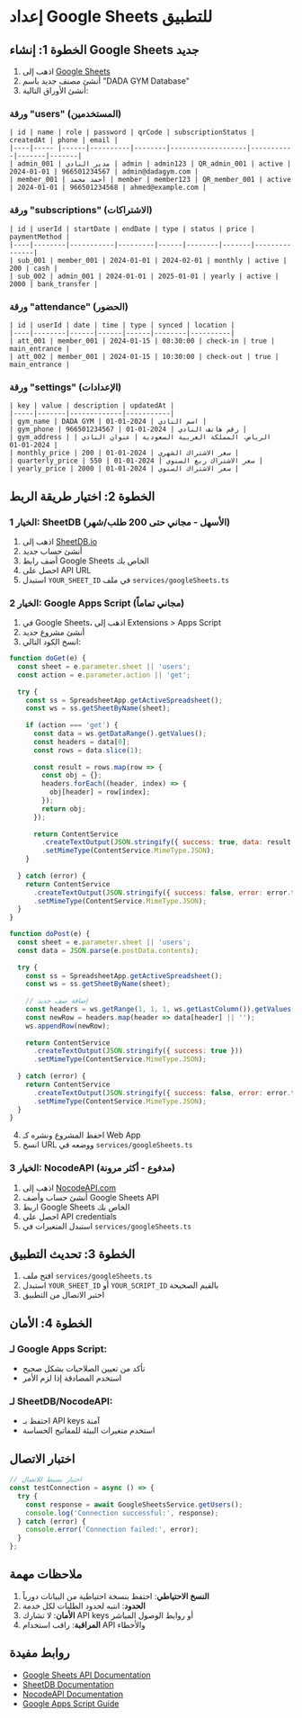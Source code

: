 # إعداد Google Sheets للتطبيق

## الخطوة 1: إنشاء Google Sheets جديد

1. اذهب إلى [Google Sheets](https://sheets.google.com)
2. أنشئ مصنف جديد باسم "DADA GYM Database"
3. أنشئ الأوراق التالية:

### ورقة "users" (المستخدمين)
```
| id | name | role | password | qrCode | subscriptionStatus | createdAt | phone | email |
|----|----- |------|----------|--------|-------------------|-----------|-------|-------|
| admin_001 | مدير النادي | admin | admin123 | QR_admin_001 | active | 2024-01-01 | 966501234567 | admin@dadagym.com |
| member_001 | أحمد محمد | member | member123 | QR_member_001 | active | 2024-01-01 | 966501234568 | ahmed@example.com |
```

### ورقة "subscriptions" (الاشتراكات)
```
| id | userId | startDate | endDate | type | status | price | paymentMethod |
|----|--------|-----------|---------|------|--------|-------|---------------|
| sub_001 | member_001 | 2024-01-01 | 2024-02-01 | monthly | active | 200 | cash |
| sub_002 | admin_001 | 2024-01-01 | 2025-01-01 | yearly | active | 2000 | bank_transfer |
```

### ورقة "attendance" (الحضور)
```
| id | userId | date | time | type | synced | location |
|----|--------|------|------|------|--------|----------|
| att_001 | member_001 | 2024-01-15 | 08:30:00 | check-in | true | main_entrance |
| att_002 | member_001 | 2024-01-15 | 10:30:00 | check-out | true | main_entrance |
```

### ورقة "settings" (الإعدادات)
```
| key | value | description | updatedAt |
|-----|-------|-------------|-----------|
| gym_name | DADA GYM | اسم النادي | 2024-01-01 |
| gym_phone | 966501234567 | رقم هاتف النادي | 2024-01-01 |
| gym_address | الرياض، المملكة العربية السعودية | عنوان النادي | 2024-01-01 |
| monthly_price | 200 | سعر الاشتراك الشهري | 2024-01-01 |
| quarterly_price | 550 | سعر الاشتراك ربع السنوي | 2024-01-01 |
| yearly_price | 2000 | سعر الاشتراك السنوي | 2024-01-01 |
```

## الخطوة 2: اختيار طريقة الربط

### الخيار 1: SheetDB (الأسهل - مجاني حتى 200 طلب/شهر)

1. اذهب إلى [SheetDB.io](https://sheetdb.io)
2. أنشئ حساب جديد
3. أضف رابط Google Sheets الخاص بك
4. احصل على API URL
5. استبدل `YOUR_SHEET_ID` في ملف `services/googleSheets.ts`

### الخيار 2: Google Apps Script (مجاني تماماً)

1. في Google Sheets، اذهب إلى Extensions > Apps Script
2. أنشئ مشروع جديد
3. انسخ الكود التالي:

```javascript
function doGet(e) {
  const sheet = e.parameter.sheet || 'users';
  const action = e.parameter.action || 'get';
  
  try {
    const ss = SpreadsheetApp.getActiveSpreadsheet();
    const ws = ss.getSheetByName(sheet);
    
    if (action === 'get') {
      const data = ws.getDataRange().getValues();
      const headers = data[0];
      const rows = data.slice(1);
      
      const result = rows.map(row => {
        const obj = {};
        headers.forEach((header, index) => {
          obj[header] = row[index];
        });
        return obj;
      });
      
      return ContentService
        .createTextOutput(JSON.stringify({ success: true, data: result }))
        .setMimeType(ContentService.MimeType.JSON);
    }
    
  } catch (error) {
    return ContentService
      .createTextOutput(JSON.stringify({ success: false, error: error.toString() }))
      .setMimeType(ContentService.MimeType.JSON);
  }
}

function doPost(e) {
  const sheet = e.parameter.sheet || 'users';
  const data = JSON.parse(e.postData.contents);
  
  try {
    const ss = SpreadsheetApp.getActiveSpreadsheet();
    const ws = ss.getSheetByName(sheet);
    
    // إضافة صف جديد
    const headers = ws.getRange(1, 1, 1, ws.getLastColumn()).getValues()[0];
    const newRow = headers.map(header => data[header] || '');
    ws.appendRow(newRow);
    
    return ContentService
      .createTextOutput(JSON.stringify({ success: true }))
      .setMimeType(ContentService.MimeType.JSON);
      
  } catch (error) {
    return ContentService
      .createTextOutput(JSON.stringify({ success: false, error: error.toString() }))
      .setMimeType(ContentService.MimeType.JSON);
  }
}
```

4. احفظ المشروع ونشره كـ Web App
5. انسخ URL ووضعه في `services/googleSheets.ts`

### الخيار 3: NocodeAPI (مدفوع - أكثر مرونة)

1. اذهب إلى [NocodeAPI.com](https://nocodeapi.com)
2. أنشئ حساب وأضف Google Sheets API
3. اربط Google Sheets الخاص بك
4. احصل على API credentials
5. استبدل المتغيرات في `services/googleSheets.ts`

## الخطوة 3: تحديث التطبيق

1. افتح ملف `services/googleSheets.ts`
2. استبدل `YOUR_SHEET_ID` أو `YOUR_SCRIPT_ID` بالقيم الصحيحة
3. اختبر الاتصال من التطبيق

## الخطوة 4: الأمان

### لـ Google Apps Script:
- تأكد من تعيين الصلاحيات بشكل صحيح
- استخدم المصادقة إذا لزم الأمر

### لـ SheetDB/NocodeAPI:
- احتفظ بـ API keys آمنة
- استخدم متغيرات البيئة للمفاتيح الحساسة

## اختبار الاتصال

```javascript
// اختبار بسيط للاتصال
const testConnection = async () => {
  try {
    const response = await GoogleSheetsService.getUsers();
    console.log('Connection successful:', response);
  } catch (error) {
    console.error('Connection failed:', error);
  }
};
```

## ملاحظات مهمة

1. **النسخ الاحتياطي**: احتفظ بنسخة احتياطية من البيانات دورياً
2. **الحدود**: انتبه لحدود الطلبات لكل خدمة
3. **الأمان**: لا تشارك API keys أو روابط الوصول المباشر
4. **المراقبة**: راقب استخدام API والأخطاء

## روابط مفيدة

- [Google Sheets API Documentation](https://developers.google.com/sheets/api)
- [SheetDB Documentation](https://docs.sheetdb.io/)
- [NocodeAPI Documentation](https://docs.nocodeapi.com/)
- [Google Apps Script Guide](https://developers.google.com/apps-script)